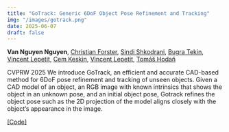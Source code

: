 ```yaml
---
title: "GoTrack: Generic 6DoF Object Pose Refinement and Tracking"
img: "/images/gotrack.png"
date: 2025-06-07
draft: false
---
```

**Van Nguyen Nguyen**, [Christian Forster](https://www.cforster.ch), [Sindi Shkodrani](https://www.linkedin.com/in/sindi-shkodrani/), [Bugra Tekin](https://btekin.github.io), [Vincent Lepetit](https://vincentlepetit.github.io/), [Cem Keskin](https://www.linkedin.com/in/cem-keskin-23692a15), [Vincent Lepetit](https://vincentlepetit.github.io/), [Tomáš Hodaň](https://thodan.github.io/)

CVPRW 2025
We introduce GoTrack, an efficient and accurate CAD-based method for 6DoF pose refinement and tracking of unseen objects. Given a CAD model of an object, an RGB image with known intrinsics that shows the object in an unknown pose, and an initial object pose, Gotrack refines the object pose such as the 2D projection of the model aligns closely with the object’s appearance in the image.

[[Code]](https://github.com/facebookresearch/gotrack)